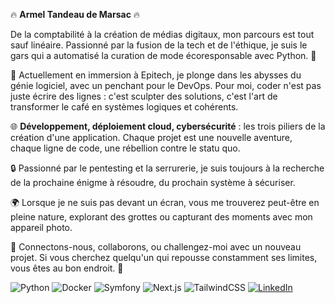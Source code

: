🔥 **Armel Tandeau de Marsac** 🔥


De la comptabilité à la création de médias digitaux, mon parcours est tout sauf linéaire. Passionné par la fusion de la tech et de l'éthique, je suis le gars qui a automatisé la curation de mode écoresponsable avec Python. 🐍

🚀 Actuellement en immersion à Epitech, je plonge dans les abysses du génie logiciel, avec un penchant pour le DevOps. Pour moi, coder n'est pas juste écrire des lignes : c'est sculpter des solutions, c'est l'art de transformer le café en systèmes logiques et cohérents.

🌐 **Développement, déploiement cloud, cybersécurité** : les trois piliers de la création d'une application. Chaque projet est une nouvelle aventure, chaque ligne de code, une rébellion contre le statu quo.

🔒 Passionné par le pentesting et la serrurerie, je suis toujours à la recherche de la prochaine énigme à résoudre, du prochain système à sécuriser.

🌍 Lorsque je ne suis pas devant un écran, vous me trouverez peut-être en pleine nature, explorant des grottes ou capturant des moments avec mon appareil photo.

🔗 Connectons-nous, collaborons, ou challengez-moi avec un nouveau projet. Si vous cherchez quelqu'un qui repousse constamment ses limites, vous êtes au bon endroit. 🤘

![Python](https://img.shields.io/badge/-Python-3776AB?style=flat-square&logo=python&logoColor=white)
![Docker](https://img.shields.io/badge/-Docker-2496ED?style=flat-square&logo=docker&logoColor=white)
![Symfony](https://img.shields.io/badge/-Symfony-000000?style=flat-square&logo=symfony&logoColor=white)
![Next.js](https://img.shields.io/badge/-Next.js-000000?style=flat-square&logo=next.js&logoColor=white)
![TailwindCSS](https://img.shields.io/badge/-TailwindCSS-38B2AC?style=flat-square&logo=tailwind-css&logoColor=white)
[![LinkedIn](https://img.shields.io/badge/-LinkedIn-blue?style=flat-square&logo=LinkedIn&logoColor=white&link=https://www.linkedin.com/in/YOUR_LINKEDIN_USERNAME/)](https://www.linkedin.com/in/armel-tandeau-de-marsac/)
